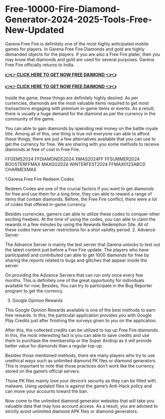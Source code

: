 # Free-10000-Fire-Diamond-Generator-2024-2025-Tools-Free-New-Updated

Garena Free Fire is definitely one of the most highly anticipated mobile games for players. In Garena Free Fire Diamonds and gold are highly demanded objects for the players. If you are also a Free Fire plater, then you may know that diamonds and gold are used for several purposes. Garena Free Fire officially returns to India.

**[👉👉 CLICK HERE TO GET NOW FREE DAIMOND 👈👈](https://tinyurl.com/yzm2yxze)**

**[👉👉 CLICK HERE TO GET NOW FREE DAIMOND 👈👈](https://tinyurl.com/yzm2yxze)**

Inside the game, these things are definitely highly desired. As per currencies, diamonds are the most valuable items required to get most transactions engaging with premium in-game items or events. As a result, there is usually a huge demand for the diamond as per the currency in the community of the game.

You can able to gain diamonds by spending real money on the battle royale title. Among all of this, one thing is true not everyone can able to afford these things, there are just a few alternatives available that you can use to get the currency for free. We are sharing with you some methods to receive diamonds at free of cost in Free Fire.

  FFGEMS2024
  FFDIAMONDS2024
  XMAS2024FF
  FFSUMMER2024
  BOOSTERFFMAX
  MAXGG2024
  WINTERFEST2024
  FFMAX0123ABCD
  CHARMEXMAS

1.Garena Free Fire Redeem Codes

Redeem Codes are one of the crucial factors if you want to get diamonds for free and use them for a long time, they can able to reward a range of items that contain diamonds. Before, the Free Fire conflict, there were a lot of codes that offered in-game currency.

Besides currencies, gamers can able to utilize these codes to conquer other exciting freebies. At the time of using the codes, you can able to claim the rewards in a few minutes by using the Rewards Redemption Site. All of these codes have server restrictions for a shot validity period.
2. Advance Server

The Advance Server is mainly the test server that Garena unlocks to test out the latest content just before a Free Fire update. The players who have participated and contributed can able to get 1000 diamonds for free by sharing the reports related to bugs and glitches that appear inside the server.

On providing the Advance Servers that can run only once every few months. This is definitely one of the great opportunity for individuals available for now, Besides, You can try to participate in the Bug Reporter program to get the currency.

3. Google Opinion Rewards

This Google Opinion Rewards available is one of the best methods to earn free rewards. In this, the particular application provides you with Google Play Credits just after finishing the surveys given to you on the application.

After this, the collected credits can be utilized to top up Free Fire diamonds. In this, the most interesting fact is you can able to save credits and use them to purchase the membership or the Super Airdrop as it will provide better value for diamonds than a regular top-up.

Besides those mentioned methods, there are many players who try to use unethical ways such as unlimited diamond PK files or diamond generators. This is important to note that those practices don’t work like the currency stored on the game’s official servers.

Those PK files mainly lose your device’s security as they can be filled with malware. Using updated files is against the game’s Anti-Hack policy and can move your accounts toward the ban.

Now come to the unlimited diamond generator websites that will take you valuable data that may loss account access. As a result, you are advised to strictly avoid unlimited diamond APK files or diamond generators.
